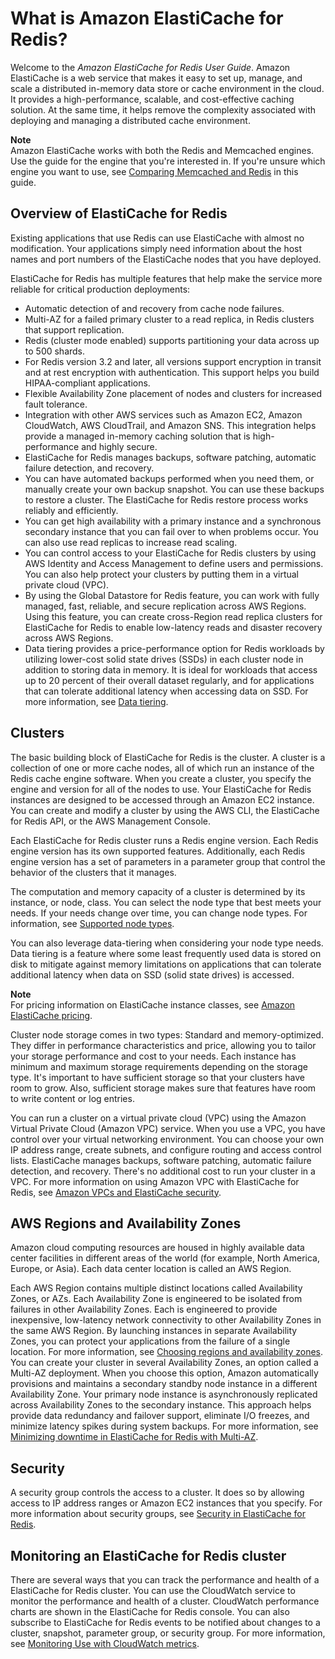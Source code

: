 # What is Amazon ElastiCache for Redis?<a name="WhatIs"></a>

Welcome to the *Amazon ElastiCache for Redis User Guide*\. Amazon ElastiCache is a web service that makes it easy to set up, manage, and scale a distributed in\-memory data store or cache environment in the cloud\. It provides a high\-performance, scalable, and cost\-effective caching solution\. At the same time, it helps remove the complexity associated with deploying and managing a distributed cache environment\.

**Note**  
Amazon ElastiCache works with both the Redis and Memcached engines\. Use the guide for the engine that you're interested in\. If you're unsure which engine you want to use, see [Comparing Memcached and Redis](SelectEngine.md) in this guide\.

## Overview of ElastiCache for Redis<a name="WhatIs.Overview"></a>

Existing applications that use Redis can use ElastiCache with almost no modification\. Your applications simply need information about the host names and port numbers of the ElastiCache nodes that you have deployed\. 

ElastiCache for Redis has multiple features that help make the service more reliable for critical production deployments:
+ Automatic detection of and recovery from cache node failures\.
+ Multi\-AZ for a failed primary cluster to a read replica, in Redis clusters that support replication\.
+ Redis \(cluster mode enabled\) supports partitioning your data across up to 500 shards\.
+ For Redis version 3\.2 and later, all versions support encryption in transit and at rest encryption with authentication\. This support helps you build HIPAA\-compliant applications\. 
+ Flexible Availability Zone placement of nodes and clusters for increased fault tolerance\.
+ Integration with other AWS services such as Amazon EC2, Amazon CloudWatch, AWS CloudTrail, and Amazon SNS\. This integration helps provide a managed in\-memory caching solution that is high\-performance and highly secure\.
+ ElastiCache for Redis manages backups, software patching, automatic failure detection, and recovery\.
+ You can have automated backups performed when you need them, or manually create your own backup snapshot\. You can use these backups to restore a cluster\. The ElastiCache for Redis restore process works reliably and efficiently\.
+ You can get high availability with a primary instance and a synchronous secondary instance that you can fail over to when problems occur\. You can also use read replicas to increase read scaling\. 
+ You can control access to your ElastiCache for Redis clusters by using AWS Identity and Access Management to define users and permissions\. You can also help protect your clusters by putting them in a virtual private cloud \(VPC\)\. 
+ By using the Global Datastore for Redis feature, you can work with fully managed, fast, reliable, and secure replication across AWS Regions\. Using this feature, you can create cross\-Region read replica clusters for ElastiCache for Redis to enable low\-latency reads and disaster recovery across AWS Regions\. 
+ Data tiering provides a price\-performance option for Redis workloads by utilizing lower\-cost solid state drives \(SSDs\) in each cluster node in addition to storing data in memory\. It is ideal for workloads that access up to 20 percent of their overall dataset regularly, and for applications that can tolerate additional latency when accessing data on SSD\. For more information, see [Data tiering](data-tiering.md)\.

## Clusters<a name="WhatIs.Clusters"></a>

The basic building block of ElastiCache for Redis is the cluster\. A cluster is a collection of one or more cache nodes, all of which run an instance of the Redis cache engine software\. When you create a cluster, you specify the engine and version for all of the nodes to use\. Your ElastiCache for Redis instances are designed to be accessed through an Amazon EC2 instance\. You can create and modify a cluster by using the AWS CLI, the ElastiCache for Redis API, or the AWS Management Console\.

Each ElastiCache for Redis cluster runs a Redis engine version\. Each Redis engine version has its own supported features\. Additionally, each Redis engine version has a set of parameters in a parameter group that control the behavior of the clusters that it manages\.

The computation and memory capacity of a cluster is determined by its instance, or node, class\. You can select the node type that best meets your needs\. If your needs change over time, you can change node types\. For information, see [Supported node types](https://docs.aws.amazon.com/AmazonElastiCache/latest/red-ug/CacheNodes.SupportedTypes.html)\.

You can also leverage data\-tiering when considering your node type needs\. Data tiering is a feature where some least frequently used data is stored on disk to mitigate against memory limitations on applications that can tolerate additional latency when data on SSD \(solid state drives\) is accessed\.

**Note**  
For pricing information on ElastiCache instance classes, see [Amazon ElastiCache pricing](https://aws.amazon.com/elasticache/pricing/)\.

Cluster node storage comes in two types: Standard and memory\-optimized\. They differ in performance characteristics and price, allowing you to tailor your storage performance and cost to your needs\. Each instance has minimum and maximum storage requirements depending on the storage type\. It's important to have sufficient storage so that your clusters have room to grow\. Also, sufficient storage makes sure that features have room to write content or log entries\.

You can run a cluster on a virtual private cloud \(VPC\) using the Amazon Virtual Private Cloud \(Amazon VPC\) service\. When you use a VPC, you have control over your virtual networking environment\. You can choose your own IP address range, create subnets, and configure routing and access control lists\. ElastiCache manages backups, software patching, automatic failure detection, and recovery\. There's no additional cost to run your cluster in a VPC\. For more information on using Amazon VPC with ElastiCache for Redis, see [Amazon VPCs and ElastiCache security](https://docs.aws.amazon.com/AmazonElastiCache/latest/red-ug/VPCs.html)\.

## AWS Regions and Availability Zones<a name="WhatIs.AZs"></a>

Amazon cloud computing resources are housed in highly available data center facilities in different areas of the world \(for example, North America, Europe, or Asia\)\. Each data center location is called an AWS Region\.

Each AWS Region contains multiple distinct locations called Availability Zones, or AZs\. Each Availability Zone is engineered to be isolated from failures in other Availability Zones\. Each is engineered to provide inexpensive, low\-latency network connectivity to other Availability Zones in the same AWS Region\. By launching instances in separate Availability Zones, you can protect your applications from the failure of a single location\. For more information, see [Choosing regions and availability zones](https://docs.aws.amazon.com/AmazonElastiCache/latest/red-ug/RegionsAndAZs.html)\. You can create your cluster in several Availability Zones, an option called a Multi\-AZ deployment\. When you choose this option, Amazon automatically provisions and maintains a secondary standby node instance in a different Availability Zone\. Your primary node instance is asynchronously replicated across Availability Zones to the secondary instance\. This approach helps provide data redundancy and failover support, eliminate I/O freezes, and minimize latency spikes during system backups\. For more information, see [Minimizing downtime in ElastiCache for Redis with Multi\-AZ](https://docs.aws.amazon.com/AmazonElastiCache/latest/red-ug/AutoFailover.html)\.

## Security<a name="WhatIs.Security"></a>

A security group controls the access to a cluster\. It does so by allowing access to IP address ranges or Amazon EC2 instances that you specify\. For more information about security groups, see [Security in ElastiCache for Redis](https://docs.aws.amazon.com/AmazonElastiCache/latest/red-ug/redis-security.html)\.

## Monitoring an ElastiCache for Redis cluster<a name="WhatIs.Monitoring"></a>

There are several ways that you can track the performance and health of a ElastiCache for Redis cluster\. You can use the CloudWatch service to monitor the performance and health of a cluster\. CloudWatch performance charts are shown in the ElastiCache for Redis console\. You can also subscribe to ElastiCache for Redis events to be notified about changes to a cluster, snapshot, parameter group, or security group\. For more information, see [Monitoring Use with CloudWatch metrics](https://docs.aws.amazon.com/AmazonElastiCache/latest/red-ug/CacheMetrics.html)\.
